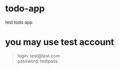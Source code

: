 # todo-app
test todo app

# you may use test account

<blockquote>
login: test@test.com <br>
password: testpass
</blockquote>

